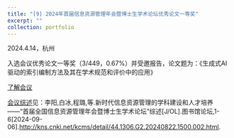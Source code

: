 ```yaml
---
title: "[9] 2024年首届信息资源管理年会暨博士生学术论坛优秀论文一等奖"
excerpt: ""
collection: portfolio
---
```


2024.4.14，杭州

入选会议优秀论文一等奖（3/449，0.67%）并受邀报告，论文题为：《生成式AI驱动的索引编制方法及其在学术规范和评价中的应用》


[了解会议](https://mp.weixin.qq.com/s/R9FXO8p12GiWQ7Y_SOQ32g)

[会议综述](https://kns.cnki.net/kcms2/article/abstract?v=Z-eERPAUDzxiuKsb00cv8t7jGve7qShqfwLMsTK8Qvnrk0QGeKeidPEw1hKsg03lRHbtGcJqwU574l2LR189IAIvKzUYMqf7560vnSDHD7wpAUTokgKpd3hQ0u9Ro857HfQhEIPtkduP_Jx6qvXsDwUkcCUC4drbRAejWfHXzGqLO9oGGXujKX5tmqrNZOmT&uniplatform=NZKPT&language=CHS)见：李阳,白冰,程璐,等.新时代信息资源管理的学科建设和人才培养——“首届全国信息资源管理年会暨博士生学术论坛”综述[J/OL].图书馆论坛,1-6[2024-09-06].http://kns.cnki.net/kcms/detail/44.1306.G2.20240822.1500.002.html.

